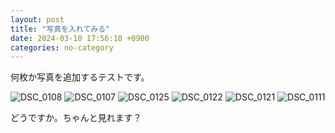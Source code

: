 ```yaml
--- 
layout: post
title: "写真を入れてみる"
date: 2024-03-10 17:56:10 +0900
categories: no-category
--- 
```

何枚か写真を追加するテストです。

![DSC_0108](https://github.com/MusashinoJM/blog/assets/123287602/7911f169-b064-4ae9-b24e-12586911393d)
![DSC_0107](https://github.com/MusashinoJM/blog/assets/123287602/35edd909-dc19-4262-8a5b-73a100ad8eae)
![DSC_0125](https://github.com/MusashinoJM/blog/assets/123287602/f1c98e85-8896-41b0-8e55-7676e8b15c13)
![DSC_0122](https://github.com/MusashinoJM/blog/assets/123287602/aa427c85-9a91-4dbc-8bcc-9ee10ba5de49)
![DSC_0121](https://github.com/MusashinoJM/blog/assets/123287602/d18e9065-64bd-4fa2-a531-daf81c86c945)
![DSC_0111](https://github.com/MusashinoJM/blog/assets/123287602/deb668ab-77d7-4a7f-b9d1-a4350f22c2bf)

どうですか。ちゃんと見れます？
